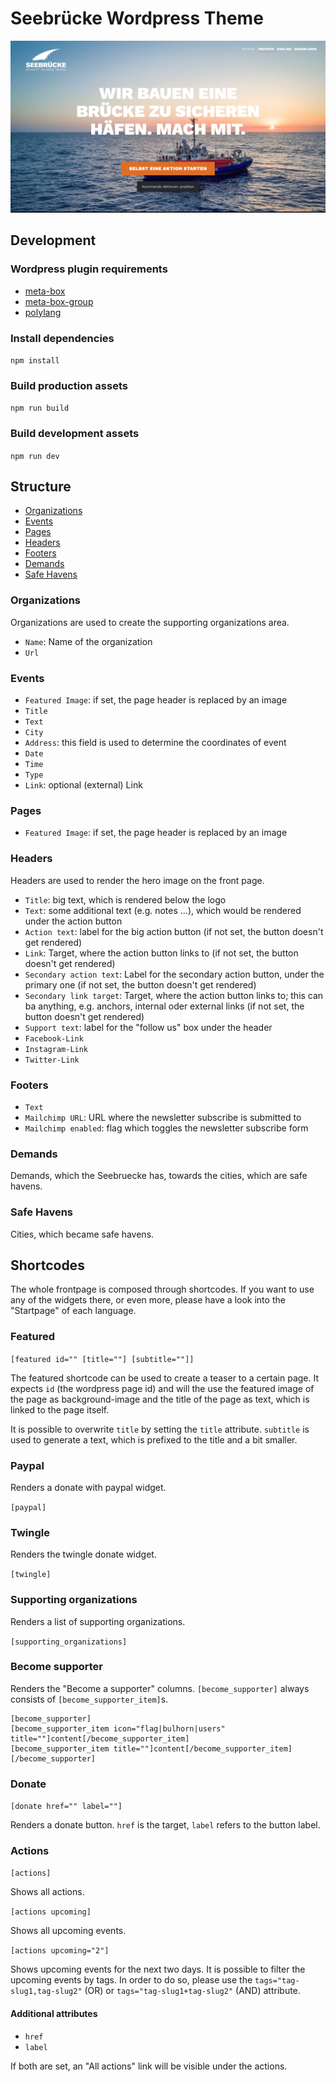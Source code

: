 # Seebrücke Wordpress Theme

![Image of seebruecke.org](./screenshot.png)

## Development

### Wordpress plugin requirements

- [meta-box](https://wordpress.org/plugins/meta-box/)
- [meta-box-group](https://docs.metabox.io/extensions/meta-box-group/)
- [polylang](https://wordpress.org/plugins/polylang/)

### Install dependencies

`npm install`


### Build production assets

`npm run build`


### Build development assets

`npm run dev`


## Structure

- [Organizations](#organizatios)
- [Events](#events)
- [Pages](#pages)
- [Headers](#headers)
- [Footers](#footers)
- [Demands](#demands)
- [Safe Havens](#safe-havens)

### Organizations

Organizations are used to create the supporting organizations area.

- `Name`: Name of the organization
- `Url`

### Events

- `Featured Image`: if set, the page header is replaced by an image
- `Title`
- `Text`
- `City`
- `Address`: this field is used to determine the coordinates of event
- `Date`
- `Time`
- `Type`
- `Link`: optional (external) Link

### Pages

- `Featured Image`: if set, the page header is replaced by an image

### Headers

Headers are used to render the hero image on the front page.

- `Title`: big text, which is rendered below the logo
- `Text`: some additional text (e.g. notes ...), which would be rendered under the action button
- `Action text`: label for the big action button (if not set, the button doesn't get rendered)
- `Link`: Target, where the action button links to (if not set, the button doesn't get rendered)
- `Secondary action text`: Label for the secondary action button, under the primary one (if not set, the button doesn't get rendered)
- `Secondary link target`: Target, where the action button links to; this can ba anything, e.g. anchors, internal oder external links (if not set, the button doesn't get rendered)
- `Support text`: label for the "follow us" box under the header
- `Facebook-Link`
- `Instagram-Link`
- `Twitter-Link`

### Footers

- `Text`
- `Mailchimp URL`: URL where the newsletter subscribe is submitted to
- `Mailchimp enabled`: flag which toggles the newsletter subscribe form


### Demands

Demands, which the Seebruecke has, towards the cities, which are safe havens.

### Safe Havens

Cities, which became safe havens.

## Shortcodes

The whole frontpage is composed through shortcodes. If you want to use any of the widgets there, or even more, please have a look into the "Startpage" of each language.


### Featured

`[featured id="" [title=""] [subtitle=""]]`

The featured shortcode can be used to create a teaser to a certain page. It expects `id` (the wordpress page id) and will the use the featured image of the page as background-image and the title of the page as text, which is linked to the page itself.

It is possible to overwrite `title` by setting the `title` attribute. `subtitle` is used to generate a text, which is prefixed to the title and a bit smaller.


### Paypal

Renders a donate with paypal widget.

`[paypal]`

### Twingle

Renders the twingle donate widget.

`[twingle]`

### Supporting organizations

Renders a list of supporting organizations.

`[supporting_organizations]`


### Become supporter

Renders the "Become a supporter" columns. `[become_supporter]` always consists of `[become_supporter_item]`s.

```
[become_supporter]
[become_supporter_item icon="flag|bulhorn|users" title=""]content[/become_supporter_item]
[become_supporter_item title=""]content[/become_supporter_item]
[/become_supporter]
```


### Donate

`[donate href="" label=""]`

Renders a donate button. `href` is the target, `label` refers to the button label.


### Actions

`[actions]`

Shows all actions.

`[actions upcoming]`

Shows all upcoming events.

`[actions upcoming="2"]`

Shows upcoming events for the next two days. It is possible to filter the upcoming events by tags. In order to do so, please use the `tags="tag-slug1,tag-slug2"` (OR) or `tags="tag-slug1+tag-slug2"` (AND) attribute.

#### Additional attributes

- `href`
- `label`

If both are set, an "All actions" link will be visible under the actions.
